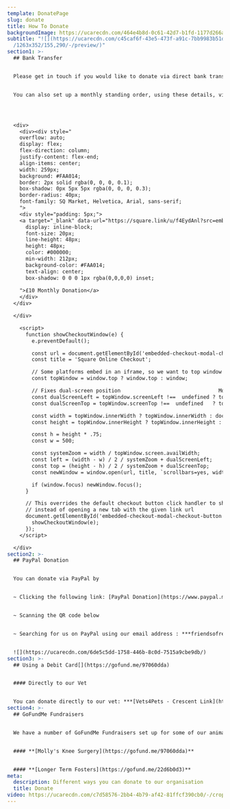 ```yaml
---
template: DonatePage
slug: donate
title: How To Donate
backgroundImage: https://ucarecdn.com/464e4b8d-0c61-42d7-b1fd-1177d266a7e5/-/crop/442x212/621,124/-/preview/
subtitle: "![](https://ucarecdn.com/c45caf6f-43e5-473f-a91c-7bb9983b51d8/-/crop\
  /1263x352/155,290/-/preview/)"
section1: >-
  ## Bank Transfer


  Please get in touch if you would like to donate via direct bank transfer and we can provide you with our details.


  You can also set up a monthly standing order, using these details, via your online banking or by clicking the buttons below.




  <div>
    <div><div style="
    overflow: auto;
    display: flex;
    flex-direction: column;
    justify-content: flex-end;
    align-items: center;
    width: 259px;
    background: #FAA014;
    border: 2px solid rgba(0, 0, 0, 0.1);
    box-shadow: 0px 5px 5px rgba(0, 0, 0, 0.3);
    border-radius: 40px;
    font-family: SQ Market, Helvetica, Arial, sans-serif;
    ">
    <div style="padding: 5px;">
    <a target="_blank" data-url="https://square.link/u/f4EydAnl?src=embd" href="https://square.link/u/f4EydAnl?src=embed" style="
      display: inline-block;
      font-size: 20px;
      line-height: 48px;
      height: 48px;
      color: #000000;
      min-width: 212px;
      background-color: #FAA014;
      text-align: center;
      box-shadow: 0 0 0 1px rgba(0,0,0,0) inset;
      
    ">£10 Monthly Donation</a>
    </div>
  </div>

  </div>

    <script>
      function showCheckoutWindow(e) {
        e.preventDefault();

        const url = document.getElementById('embedded-checkout-modal-checkout-button').getAttribute('data-url');
        const title = 'Square Online Checkout';

        // Some platforms embed in an iframe, so we want to top window to calculate sizes correctly
        const topWindow = window.top ? window.top : window;

        // Fixes dual-screen position                                Most browsers          Firefox
        const dualScreenLeft = topWindow.screenLeft !==  undefined ? topWindow.screenLeft : topWindow.screenX;
        const dualScreenTop = topWindow.screenTop !==  undefined   ? topWindow.screenTop  : topWindow.screenY;

        const width = topWindow.innerWidth ? topWindow.innerWidth : document.documentElement.clientWidth ? document.documentElement.clientWidth : screen.width;
        const height = topWindow.innerHeight ? topWindow.innerHeight : document.documentElement.clientHeight ? document.documentElement.clientHeight : screen.height;

        const h = height * .75;
        const w = 500;

        const systemZoom = width / topWindow.screen.availWidth;
        const left = (width - w) / 2 / systemZoom + dualScreenLeft;
        const top = (height - h) / 2 / systemZoom + dualScreenTop;
        const newWindow = window.open(url, title, `scrollbars=yes, width=${w / systemZoom}, height=${h / systemZoom}, top=${top}, left=${left}`);

        if (window.focus) newWindow.focus();
      }

      // This overrides the default checkout button click handler to show the embed modal
      // instead of opening a new tab with the given link url
      document.getElementById('embedded-checkout-modal-checkout-button').addEventListener('click', function (e) {
        showCheckoutWindow(e);
      });
    </script>

  </div>
section2: >-
  ## PayPal Donation


  You can donate via PayPal by 


  ~ Clicking the following link: [PayPal Donation](https://www.paypal.me/friendsofrescue) 


  ~ Scanning the QR code below


  ~ Searching for us on PayPal using our email address : ***friendsofrescueni@gmail.com***


  ![](https://ucarecdn.com/6de5c5dd-1758-446b-8c0d-7515a9cbe9db/)
section3: >-
  ## Using a Debit Card[](https://gofund.me/97060dda)


  #### Directly to our Vet


  You can donate directly to our vet: ***[Vets4Pets - Crescent Link](https://www.facebook.com/Vets4PetsCrescentLink)***, in person or via phone **028 7131 4420**
section4: >-
  ## GoFundMe Fundraisers


  We have a number of GoFundMe Fundraisers set up for some of our animals. Our active fundraisers can be found below:


  #### **[Molly's Knee Surgery](https://gofund.me/97060dda)**


  #### **[Longer Term Fosters](https://gofund.me/22d6b0d3)**
meta:
  description: Different ways you can donate to our organisation
  title: Donate
video: https://ucarecdn.com/c7d58576-2bb4-4b79-af42-81ffcf390cb0/-/crop/528x357/0,170/-/preview/
---
```

